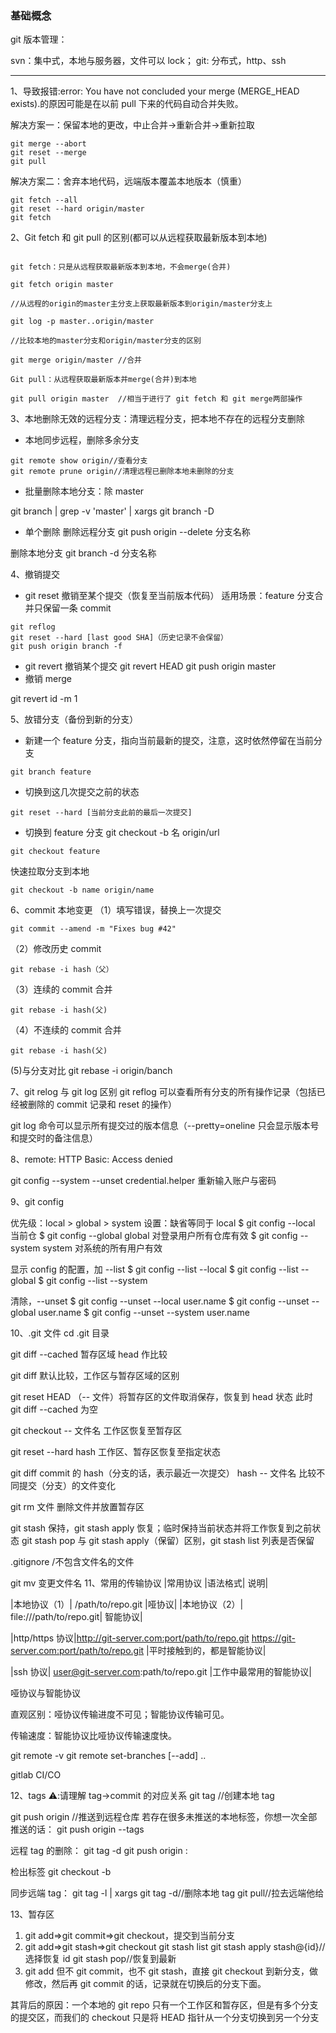 ### 基础概念

git 版本管理：

svn：集中式，本地与服务器，文件可以 lock；
git: 分布式，http、ssh

---

1、导致报错:error: You have not concluded your merge (MERGE_HEAD exists).的原因可能是在以前 pull 下来的代码自动合并失败。

解决方案一：保留本地的更改，中止合并->重新合并->重新拉取

```
git merge --abort
git reset --merge
git pull
```

解决方案二：舍弃本地代码，远端版本覆盖本地版本（慎重）

```
git fetch --all
git reset --hard origin/master
git fetch
```

2、Git fetch 和 git pull 的区别(都可以从远程获取最新版本到本地)

```

git fetch：只是从远程获取最新版本到本地，不会merge(合并)

git fetch origin master

//从远程的origin的master主分支上获取最新版本到origin/master分支上

git log -p master..origin/master

//比较本地的master分支和origin/master分支的区别

git merge origin/master //合并

Git pull：从远程获取最新版本并merge(合并)到本地

git pull origin master  //相当于进行了 git fetch 和 git merge两部操作
```

3、本地删除无效的远程分支：清理远程分支，把本地不存在的远程分支删除

- 本地同步远程，删除多余分支

```
git remote show origin//查看分支
git remote prune origin//清理远程已删除本地未删除的分支
```

- 批量删除本地分支：除 master

git branch | grep -v 'master' | xargs git branch -D

- 单个删除
  删除远程分支
  git push origin --delete 分支名称

删除本地分支
git branch -d 分支名称

4、撤销提交

- git reset 撤销至某个提交（恢复至当前版本代码）
  适用场景：feature 分支合并只保留一条 commit

```
git reflog
git reset --hard [last good SHA]（历史记录不会保留）
git push origin branch -f
```

- git revert 撤销某个提交
  git revert HEAD
  git push origin master
- 撤销 merge

git revert id -m 1

5、放错分支（备份到新的分支）

- 新建一个 feature 分支，指向当前最新的提交，注意，这时依然停留在当前分支

```
git branch feature
```

- 切换到这几次提交之前的状态

```
git reset --hard [当前分支此前的最后一次提交]
```

- 切换到 feature 分支
  git checkout -b 名 origin/url

```
git checkout feature
```

快速拉取分支到本地

```
git checkout -b name origin/name
```

6、commit 本地变更
（1）填写错误，替换上一次提交

```
git commit --amend -m "Fixes bug #42"
```

（2）修改历史 commit

```
git rebase -i hash（父）
```

（3）连续的 commit 合并

```
git rebase -i hash(父)
```

（4）不连续的 commit 合并

```
git rebase -i hash(父)
```

(5)与分支对比
git rebase -i origin/banch

7、git relog 与 git log 区别
git reflog 可以查看所有分支的所有操作记录（包括已经被删除的 commit 记录和 reset 的操作）

git log 命令可以显示所有提交过的版本信息（--pretty=oneline 只会显示版本号和提交时的备注信息）

8、remote: HTTP Basic: Access denied

git config --system --unset credential.helper
重新输入账户与密码

9、git config

优先级：local > global > system
设置：缺省等同于 local
$ git config --local 当前仓
$ git config --global global 对登录⽤户所有仓库有效
$ git config --system system 对系统的所有⽤户有效

显示 config 的配置，加 --list
$ git config --list --local
$ git config --list --global
$ git config --list --system

清除，--unset
$ git config --unset --local user.name
$ git config --unset --global user.name
$ git config --unset --system user.name

10、.git 文件
cd .git 目录

git diff --cached 暂存区域 head 作比较

git diff 默认比较，工作区与暂存区域的区别

<!-- head作比较 -->

git reset HEAD （-- 文件）将暂存区的文件取消保存，恢复到 head 状态
此时 git diff --cached 为空

git checkout -- 文件名 工作区恢复至暂存区

git reset --hard hash 工作区、暂存区恢复至指定状态

git diff commit 的 hash（分支的话，表示最近一次提交） hash -- 文件名 比较不同提交（分支）的文件变化

git rm 文件 删除文件并放置暂存区

git stash 保持，git stash apply 恢复；临时保持当前状态并将工作恢复到之前状态
git stash pop 与 git stash apply（保留）区别，git stash list 列表是否保留

.gitignore
/不包含文件名的文件

git mv 变更文件名
11、常⽤的传输协议
|常⽤协议 |语法格式| 说明|

|本地协议（1）| /path/to/repo.git |哑协议|
|本地协议（2）| file:///path/to/repo.git| 智能协议|

|http/https 协议|http://git-server.com:port/path/to/repo.git
https://git-server.com:port/path/to/repo.git |平时接触到的，都是智能协议|

|ssh 协议| user@git-server.com:path/to/repo.git |⼯作中最常⽤的智能协议|

哑协议与智能协议

直观区别：哑协议传输进度不可⻅；智能协议传输可⻅。

传输速度：智能协议⽐哑协议传输速度快。

git remote -v
git remote set-branches [--add] <name> <branch>..

gitlab CI/CO

12、tags
⚠️:请理解 tag->commit 的对应关系
git tag <tagName> //创建本地 tag

git push origin <tagName> //推送到远程仓库
若存在很多未推送的本地标签，你想一次全部推送的话：
git push origin --tags

远程 tag 的删除：
git tag -d <tagName>
git push origin :<tagName>

检出标签
git checkout -b <branchName> <tagName>

同步远端 tag：
git tag -l | xargs git tag -d//删除本地 tag
git pull//拉去远端他给

13、暂存区

1. git add=>git commit=>git checkout，提交到当前分支
2. git add=>git stash=>git checkout
   git stash list
   git stash apply stash@{id}//选择恢复 id
   git stash pop//恢复到最新
3. git add 但不 git commit，也不 git stash，直接 git checkout 到新分支，做修改，然后再 git commit 的话，记录就在切换后的分支下面。

其背后的原因：一个本地的 git repo 只有一个工作区和暂存区，但是有多个分支的提交区，而我们的 checkout 只是将 HEAD 指针从一个分支切换到另一个分支
